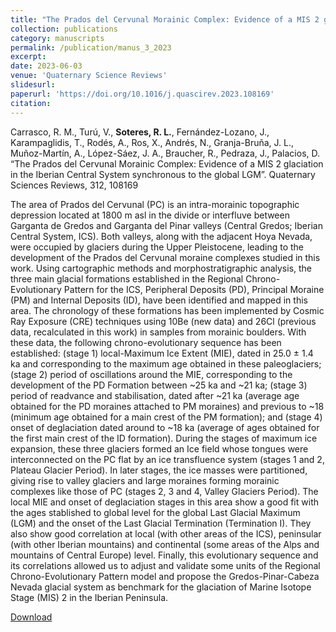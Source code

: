 ```yaml
---
title: "The Prados del Cervunal Morainic Complex: Evidence of a MIS 2 glaciation in the Iberian Central System synchronous to the global LGM"
collection: publications
category: manuscripts
permalink: /publication/manus_3_2023
excerpt:
date: 2023-06-03
venue: 'Quaternary Science Reviews'
slidesurl: 
paperurl: 'https://doi.org/10.1016/j.quascirev.2023.108169'
citation: 
---
```


Carrasco, R. M., Turú, V., **Soteres, R. L.**, Fernández-Lozano, J., Karampaglidis, T., Rodés, A., Ros, X., Andrés, N., Granja-Bruña, J. L., Muñoz-Martín, A., López-Sáez, J. A., Braucher, R., Pedraza, J., Palacios, D. “The Prados del Cervunal Morainic Complex: Evidence of a MIS 2 glaciation in the Iberian Central System synchronous to the global LGM”. Quaternary Sciences Reviews, 312, 108169

The area of Prados del Cervunal (PC) is an intra-morainic topographic depression located at 1800 m asl in
the divide or interfluve between Garganta de Gredos and Garganta del Pinar valleys (Central Gredos;
Iberian Central System, ICS). Both valleys, along with the adjacent Hoya Nevada, were occupied by
glaciers during the Upper Pleistocene, leading to the development of the Prados del Cervunal moraine
complexes studied in this work. Using cartographic methods and morphostratigraphic analysis, the three
main glacial formations established in the Regional Chrono-Evolutionary Pattern for the ICS, Peripheral
Deposits (PD), Principal Moraine (PM) and Internal Deposits (ID), have been identified and mapped in
this area. The chronology of these formations has been implemented by Cosmic Ray Exposure (CRE)
techniques using 10Be (new data) and 26Cl (previous data, recalculated in this work) in samples from
morainic boulders. With these data, the following chrono-evolutionary sequence has been established:
(stage 1) local-Maximum Ice Extent (MIE), dated in 25.0 ± 1.4 ka and corresponding to the maximum age
obtained in these paleoglaciers; (stage 2) period of oscillations around the MIE, corresponding to the
development of the PD Formation between ~25 ka and ~21 ka; (stage 3) period of readvance and stabilisation,
dated after ~21 ka (average age obtained for the PD moraines attached to PM moraines) and
previous to ~18 (minimum age obtained for a main crest of the PM formation); and (stage 4) onset of
deglaciation dated around to ~18 ka (average of ages obtained for the first main crest of the ID formation).
During the stages of maximum ice expansion, these three glaciers formed an Ice field whose
tongues were interconnected on the PC flat by an ice transfluence system (stages 1 and 2, Plateau Glacier
Period). In later stages, the ice masses were partitioned, giving rise to valley glaciers and large moraines
forming morainic complexes like those of PC (stages 2, 3 and 4, Valley Glaciers Period). The local MIE and
onset of deglaciation stages in this area show a good fit with the ages stablished to global level for the
global Last Glacial Maximum (LGM) and the onset of the Last Glacial Termination (Termination I). They
also show good correlation at local (with other areas of the ICS), peninsular (with other Iberian mountains)
and continental (some areas of the Alps and mountains of Central Europe) level. Finally, this
evolutionary sequence and its correlations allowed us to adjust and validate some units of the Regional 
Chrono-Evolutionary Pattern model and propose the Gredos-Pinar-Cabeza Nevada glacial system as benchmark for the glaciation of Marine Isotope Stage (MIS) 2 in the Iberian Peninsula.

[Download](https://doi.org/10.1016/j.quascirev.2023.108169)
